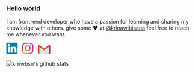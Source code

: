 ### Hello world

I am front-end developer who have a passion for learning and sharing my knowledge with others.
give some ♥ at [@krinawibisana](https://instagram.com/krinawibisana/) feel free to reach me whenever you want.

<p>
<a href="https://www.linkedin.com/in/krina-wibisana-292277a8/"><img height="30" src="https://github.com/krnwbsn/krnwbsn/blob/master/linkedin.png?raw=true"></a>&nbsp;&nbsp;
<a href="https://www.instagram.com/krinawibisana/"><img height="30" src="https://github.com/krnwbsn/krnwbsn/blob/master/instagram.png?raw=true"></a>&nbsp;&nbsp;
<a href="mailto:krinawibisana@gmail.com"><img height="25" src="https://github.com/krnwbsn/krnwbsn/blob/master/mail.png?raw=true"></a>
</p>

![krnwbsn's github stats](https://github-readme-stats.vercel.app/api?username=krnwbsn&hide=contribs,prs&show_icons=true&hide_border=true&title_color=000)
